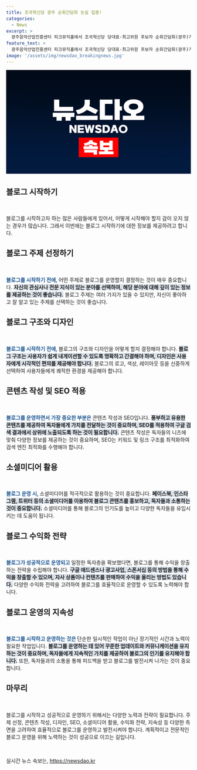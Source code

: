 ```yaml
---
title: 조국혁신당 광주 순회간담회 눈길 집중!
categories:
  - News
excerpt: >
  광주음악산업진흥센터 피크뮤직홀에서 조국혁신당 당대표·최고위원 후보자 순회간담회(광주)가 열리고 있다. 2024.07.13.
feature_text: >
  광주음악산업진흥센터 피크뮤직홀에서 조국혁신당 당대표·최고위원 후보자 순회간담회(광주)가 열리고 있다. 2024.07.13.
image: '/assets/img/newsdao_breakingnews.jpg'
---
```


<p><img src="/assets/img/newsdao_breakingnews.jpg" alt="firstkoreanews 속보" /></p>

<h2 data-ke-size="size26">블로그 시작하기</h2>

<p data-ke-size="size16">&nbsp;</p>

<p>블로그를 시작하고자 하는 많은 사람들에게 있어서, 어떻게 시작해야 할지 감이 오지 않는 경우가 많습니다. 그래서 이번에는 블로그 시작하기에 대한 정보를 제공하려고 합니다. </p>

<h2 data-ke-size="size26">블로그 주제 선정하기</h2>

<p data-ke-size="size16">&nbsp;</p>

<p><b><span style="color: #1a5490;">블로그를 시작하기 전에, </span></b>어떤 주제로 블로그를 운영할지 결정하는 것이 매우 중요합니다. <b><span style="background-color: #21538527;">자신의 관심사나 전문 지식이 있는 분야를 선택하여, 해당 분야에 대해 깊이 있는 정보를 제공하는 것이 좋습니다.</span></b> 블로그 주제는 여러 가지가 있을 수 있지만, 자신이 좋아하고 잘 알고 있는 주제를 선택하는 것이 좋습니다. </p>

<h2 data-ke-size="size26">블로그 구조와 디자인</h2>

<p data-ke-size="size16">&nbsp;</p>

<p><b><span style="color: #1a5490;">블로그를 시작하기 전에, </span></b>블로그의 구조와 디자인을 어떻게 할지 결정해야 합니다. <b><span style="background-color: #21538527;">블로그 구조는 사용자가 쉽게 내게이션할 수 있도록 명확하고 간결해야 하며, 디자인은 사용자에게 시각적인 편의를 제공해야 합니다.</span></b> 블로그의 로고, 색상, 레이아웃 등을 신중하게 선택하여 사용자들에게 쾌적한 환경을 제공해야 합니다.</p>

<h2 data-ke-size="size26">콘텐츠 작성 및 SEO 적용</h2>

<p data-ke-size="size16">&nbsp;</p>

<p><b><span style="color: #1a5490;">블로그를 운영하면서 가장 중요한 부분은 </span></b>콘텐츠 작성과 SEO입니다. <b><span style="background-color: #21538527;">풍부하고 유용한 콘텐츠를 제공하여 독자들에게 가치를 전달하는 것이 중요하며, SEO를 적용하여 구글 검색 결과에서 상위에 노출되도록 하는 것이 필요합니다.</span></b> 콘텐츠 작성은 독자들의 니즈에 맞춰 다양한 정보를 제공하는 것이 중요하며, SEO는 키워드 및 링크 구조를 최적화하여 검색 엔진 최적화를 수행해야 합니다.</p>

<h2 data-ke-size="size26">소셜미디어 활용</h2>

<p data-ke-size="size16">&nbsp;</p>

<p><b><span style="color: #1a5490;">블로그 운영 시, </span></b>소셜미디어를 적극적으로 활용하는 것이 중요합니다. <b><span style="background-color: #21538527;">페이스북, 인스타그램, 트위터 등의 소셜미디어를 이용하여 블로그 콘텐츠를 홍보하고, 독자들과 소통하는 것이 중요합니다.</span></b> 소셜미디어를 통해 블로그의 인기도를 높이고 다양한 독자들을 유입시키는 데 도움이 됩니다.</p>

<h2 data-ke-size="size26">블로그 수익화 전략</h2>

<p data-ke-size="size16">&nbsp;</p>

<p><b><span style="color: #1a5490;">블로그가 성공적으로 운영되고 </span></b>일정한 독자층을 확보했다면, 블로그를 통해 수익을 창출하는 전략을 수립해야 합니다. <b><span style="background-color: #21538527;">구글 애드센스나 광고사업, 스폰서십 등의 방법을 통해 수익을 창출할 수 있으며, 자사 상품이나 컨텐츠를 판매하여 수익을 올리는 방법도 있습니다.</span></b> 다양한 수익화 전략을 고려하여 블로그를 효율적으로 운영할 수 있도록 노력해야 합니다.</p>

<h2 data-ke-size="size26">블로그 운영의 지속성</h2>

<p data-ke-size="size16">&nbsp;</p>

<p><b><span style="color: #1a5490;">블로그를 시작하고 운영하는 것은 </span></b>단순한 일시적인 작업이 아닌 장기적인 시간과 노력이 필요한 작업입니다. <b><span style="background-color: #21538527;">블로그를 운영하는 데 있어 꾸준한 업데이트와 커뮤니케이션을 유지하는 것이 중요하며, 독자들에게 지속적인 가치를 제공하여 블로그의 인기를 유지해야 합니다.</span></b> 또한, 독자들과의 소통을 통해 피드백을 받고 블로그를 발전시켜 나가는 것이 중요합니다.</p>

<h2 data-ke-size="size26">마무리</h2>

<p data-ke-size="size16">&nbsp;</p>

<p>블로그를 시작하고 성공적으로 운영하기 위해서는 다양한 노력과 전략이 필요합니다. 주제 선정, 콘텐츠 작성, 디자인, SEO, 소셜미디어 활용, 수익화 전략, 지속성 등 다양한 측면을 고려하여 효율적으로 블로그를 운영하고 발전시켜야 합니다. 계획적이고 전문적인 블로그 운영을 위해 노력하는 것이 성공으로 이끄는 길입니다.</p>

<p data-ke-size="size16">&nbsp;</p>
실시간 뉴스 속보는, <a href="https://newsdao.kr" rel="dofollow">https://newsdao.kr</a>


